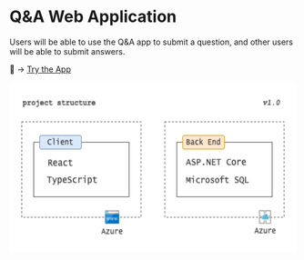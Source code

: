 # Q&A Web Application

Users will be able to use the Q&A app to submit a question, and other users will be able to submit answers. 

👋 -> [Try the App](https://qandaclient.azurewebsites.net/)

<p align="center">
  <img height="300" src="/project%20structure%20v1.0.png">
</p>
